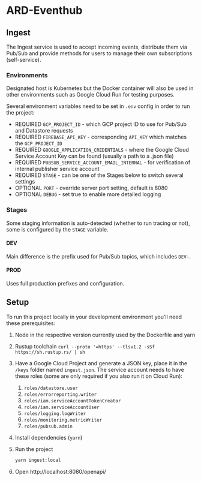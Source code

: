 # ARD-Eventhub

## Ingest

The Ingest service is used to accept incoming events, distribute them via Pub/Sub and provide methods for users to manage their own subscriptions (self-service).  

### Environments

Designated host is Kubernetes but the Docker container will also be used in other environments such as Google Cloud Run for testing purposes.

Several environment variables need to be set in `.env` config in order to run the project:

- REQUIRED `GCP_PROJECT_ID` - which GCP project ID to use for Pub/Sub and Datastore requests
- REQUIRED `FIREBASE_API_KEY` - corresponding `API_KEY` which matches the `GCP_PROJECT_ID`
- REQUIRED `GOOGLE_APPLICATION_CREDENTIALS` - where the Google Cloud Service Account Key can be found (usually a path to a .json file)
- REQUIRED `PUBSUB_SERVICE_ACCOUNT_EMAIL_INTERNAL` - for verification of internal publisher service account
- REQUIRED `STAGE` - can be one of the Stages below to switch several settings
- OPTIONAL `PORT` - override server port setting, default is 8080
- OPTIONAL `DEBUG` - set true to enable more detailed logging

### Stages

Some staging information is auto-detected (whether to run tracing or not), some is configured by the `STAGE` variable.

#### DEV

Main difference is the prefix used for Pub/Sub topics, which includes `DEV-`.

#### PROD

Uses full production prefixes and configuration.

## Setup

To run this project locally in your development environment you'll need these prerequisites:

1. Node in the respective version currently used by the Dockerfile and yarn
2. Rustup toolchain `curl --proto '=https' --tlsv1.2 -sSf https://sh.rustup.rs/ | sh`
3. Have a Google Cloud Project and generate a JSON key, place it in the `/keys` folder named `ingest.json`. The service account needs to have these roles (some are only required if you also run it on Cloud Run):
   1. `roles/datastore.user`
   2. `roles/errorreporting.writer`
   3. `roles/iam.serviceAccountTokenCreator`
   4. `roles/iam.serviceAccountUser`
   5. `roles/logging.logWriter`
   6. `roles/monitoring.metricWriter`
   7. `roles/pubsub.admin`
4. Install dependencies (`yarn`)
5. Run the project

   ```sh
   yarn ingest:local
   ```

6. Open http://localhost:8080/openapi/
